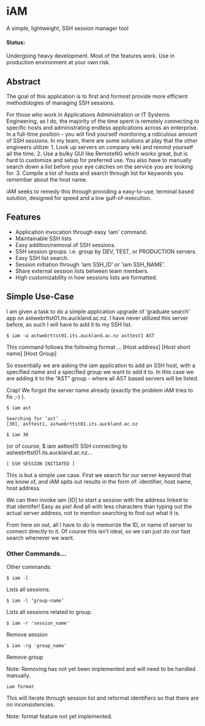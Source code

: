 # iAM
A simple, lightweight, SSH session manager tool

#### Status:
Undergoing heavy development. Most of the features work. Use in production environment at your own risk. 

## Abstract 
The goal of this application is to first and formost provide more efficient methodologies of managing SSH sessions.


For those who work in Applications Administration or IT Systems Engineering, as I do, the majority of the time spent is remotely connecting to specific hosts and administrating endless applications across an enterprise. In a full-time position - you will find yourself monitoring a ridiculous amount of SSH sessions. In my team, there are some solutions at play that the other engineers utilize: 1. Look up servers on company wiki and remind yourself all the time. 2. Use a bulky GUI like RemoteNG which works great, but is hard to customize and setup for preferred use. You also have to manually search down a list before your eye catches on the service you are looking for. 3. Compile a list of hosts and search through list for keywords you remember about the host name. 

iAM seeks to remedy this through providing a easy-to-use, terminal based solution, designed for speed and a low gulf-of-execution. 

## Features
* Application invocation through easy ‘iam’ command.
* Maintainable SSH lists
* Easy addition/removal of SSH sessions.
* SSH session groups. i.e. group by DEV, TEST, or PRODUCTION servers. 
* Easy SSH list search. 
* Session initiation through ‘iam SSH_ID’ or 'iam SSH_NAME'.
* Share external session lists between team members.
* High customizability in how sessions lists are formatted. 

## Simple Use-Case

I am given a task to do a simple application upgrade of ‘graduate search’ app on astwebrttst01.its.auckland.ac.nz. I have never utilized this server before, as such I will have to add it to my SSH list.
```
$ iam -a astwebrttst01.its.auckland.ac.nz asttest1 AST
```
This command follows the following format … 
[Host address] [Host short name] [Host Group]

So essentially we are asking the iam application to add an SSH host, with a specified name and a specified group we want to add it to. In this case we are adding it to the “AST” group - where all AST based servers will be listed. 

Crap! We forgot the server name already (exactly the problem iAM tries to fix ;-) ). 
```
$ iam ast

Searching for ‘ast’ .. 
[30], asttest1, astwebrttst01.its.auckland.ac.nz

$ iam 30
```
(or of course, $ iam asttest1)
SSH connecting to astwebrttst01.its.auckland.ac.nz... 
```
[ SSH SESSION INITIATED ]
```
This is but a simple use case. First we search for our server keyword that we know of, and iAM spits out results in the form of: identifier, host name, host address. 

We can then invoke iam [ID] to start a session with the address linked to that identifer! Easy as pie! And all with less characters than typing out the actual server address, not to mention searching to find out what it is.

From here on out, all I have to do is memorize the ID, or name of server to connect directly to it. Of course this isn’t ideal, so we can just do our fast search whenever we want.


### Other Commands... 
Other commands:
```
$ iam -l 
```
Lists all sessions. 
```
$ iam -l ‘group-name’ 
```
Lists all sessions related to group. 
```
$ iam -r 'session_name'
```
Remove session

```
$ iam -rg 'group_name'
```
Remove group 

Note: Removing has not yet been implemented and will need to be handled manually. 

```
iam format
``` 
This will iterate through session list and reformat identifiers so that there are no inconsistencies.

Note: format feature not yet implemented.  
